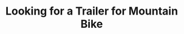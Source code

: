 ---
layout: community
category: community
title: "Looking for a Trailer for Mountain Bike"
description: " Hi, I am looking for bicycle trailer for MTB.  What kind of terrain do you intend to ride? How much do you want it to carry? I’ve got a bob yak16 which has been in action since 1996.  I have found that my trailer is a big headache off road when lifting my bike over an obstacle, crossing water, singletrack and weighs about 13lb EMPTY "
isTopLevel: false
isSingleLevel: false
isArticle: false
datePublished: 2022-06-20 14:16:00 +0300
dateModified: 2022-06-20 14:16:00 +0300
published: false
---
